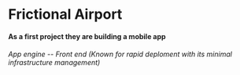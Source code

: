 # Frictional Airport

#### As a first project they are building a mobile app

###### App engine -- Front end (Known for rapid deploment with its minimal infrastructure management)
